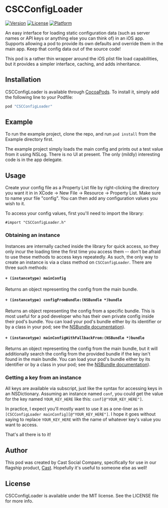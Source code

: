 # CSCConfigLoader

[![Version](https://img.shields.io/cocoapods/v/CSCConfigLoader.svg?style=flat)](http://cocoapods.org/pods/CSCConfigLoader)
[![License](https://img.shields.io/cocoapods/l/CSCConfigLoader.svg?style=flat)](http://cocoapods.org/pods/CSCConfigLoader)
[![Platform](https://img.shields.io/cocoapods/p/CSCConfigLoader.svg?style=flat)](http://cocoapods.org/pods/CSCConfigLoader)

An easy interface for loading static configuration data (such as server names or API keys or anything else you can think of) in an iOS app.  Supports allowing a pod to provide its own defaults and override them in the main app.  Keep that config data out of the source code!

This pod is a rather thin wrapper around the iOS plist file load capabilities, but it provides a simpler interface, caching, and adds inheritance.

## Installation

CSCConfigLoader is available through [CocoaPods](http://cocoapods.org). To install
it, simply add the following line to your Podfile:

```ruby
pod "CSCConfigLoader"
```

## Example

To run the example project, clone the repo, and run `pod install` from the Example directory first.

The example project simply loads the main config and prints out a test value from it using NSLog.  There is no UI at present.  The only (mildly) interesting code is in the app delegate.

## Usage

Create your config file as a Property List file by right-clicking the directory you want it in in XCode -> New File -> Resource -> Property List.  Make sure to name your file "config".  You can then add any configuration values you wish to it.

To access your config values, first you'll need to import the library:

```
#import "CSCConfigLoader.h"
```

### Obtaining an instance

Instances are internally cached inside the library for quick access, so they only incur the loading time the first time you access them -- don't be afraid to use these methods to access keys repeatedly.  As such, the only way to create an instance is via a class method on `CSCConfigLoader`.  There are three such methods:

#### `+ (instancetype) mainConfig`
Returns an object representing the config from the main bundle.

#### `+ (instancetype) configFromBundle:(NSBundle *)bundle`
Returns an object representing the config from a specific bundle.  This is most useful for a pod developer who has their own private config inside their pod's bundle.  You can load your pod's bundle either by its identifier or by a class in your pod; see the [NSBundle documentation](https://developer.apple.com/library/ios/documentation/Cocoa/Reference/Foundation/Classes/NSBundle_Class)).

#### `+ (instancetype) mainConfigWithFallbackFrom:(NSBundle *)bundle`
Returns an object representing the config from the main bundle, but it will additionally search the config from the provided bundle if the key isn't found in the main bundle.  You can load your pod's bundle either by its identifier or by a class in your pod; see the [NSBundle documentation](https://developer.apple.com/library/ios/documentation/Cocoa/Reference/Foundation/Classes/NSBundle_Class)).

### Getting a key from an instance
All keys are available via subscript, just like the syntax for accessing keys in an NSDictionary.  Assuming an instance named `conf`, you could get the value for the key named `YOUR_KEY_HERE` like this: `conf[@"YOUR_KEY_HERE"]`.

In practice, I expect you'll mostly want to use it as a one-liner as in `[CSCConfigLoader mainConfig][@"YOUR_KEY_HERE"]`.  I hope it goes without saying to replace `YOUR_KEY_HERE` with the name of whatever key's value you want to access.

That's all there is to it!

## Author

This pod was created by Cast Social Company, specifically for use in our flagship product, [Cast](http://castapp.io).  Hopefully it's useful to someone else as well!

## License

CSCConfigLoader is available under the MIT license. See the LICENSE file for more info.
